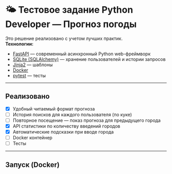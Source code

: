 # 🌤 Тестовое задание Python Developer — Прогноз погоды

Это решение реализовано с учетом лучших практик.  
**Технологии:**  
- [FastAPI](https://fastapi.tiangolo.com/) — современный асинхронный Python web-фреймворк  
- [SQLite (SQLAlchemy)](https://www.sqlalchemy.org/) — хранение пользователей и истории запросов  
- [Jinja2](https://jinja.palletsprojects.com/) — шаблоны  
- [Docker](https://www.docker.com/)  
- [pytest](https://docs.pytest.org/) — тесты  

---

## Реализовано
- [X] Удобный читаемый формат прогноза
- [ ] История поисков для каждого пользователя (по куке)
- [ ] Повторное посещение — показ прогноза для предыдущего города
- [X] API статистики по количеству введений городов
- [X] Автоматические подсказки при вводе города
- [ ] Docker контейнер
- [ ] Тесты

---

## Запуск (Docker)
